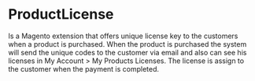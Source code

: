 ProductLicense
==============

Is a Magento extension that offers unique license key to the customers when a product is purchased.
When the product is purchased the system will send the unique codes to the customer via email and also can see his licenses in My Account  > My Products Licenses. The license is assign to the customer when the payment is completed.
